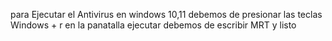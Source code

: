 para Ejecutar el Antivirus en windows 10,11 debemos de 
presionar las teclas 
Windows + r
en la panatalla ejecutar debemos de escribir
MRT
y listo